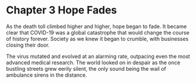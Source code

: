 # Chapter 3 Hope Fades

As the death toll climbed higher and higher, hope began to fade. It became clear that COVID-19 was a global catastrophe that would change the course of history forever. Society as we knew it began to crumble, with businesses closing their door.

The virus mutated and evolved at an alarming rate, outpacing even the most advanced medical research. The world looked on in despair as the once bustling streets grew eerily silent, the only sound being the wail of ambulance sirens in the distance.
